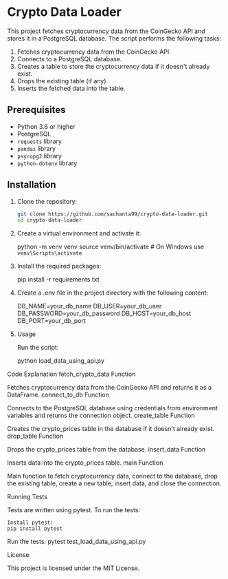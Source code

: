# Crypto Data Loader

This project fetches cryptocurrency data from the CoinGecko API and stores it in a PostgreSQL database. The script performs the following tasks:

1. Fetches cryptocurrency data from the CoinGecko API.
2. Connects to a PostgreSQL database.
3. Creates a table to store the cryptocurrency data if it doesn't already exist.
4. Drops the existing table (if any).
5. Inserts the fetched data into the table.

## Prerequisites

- Python 3.6 or higher
- PostgreSQL
- `requests` library
- `pandas` library
- `psycopg2` library
- `python-dotenv` library

## Installation

1. Clone the repository:
   ```sh
   git clone https://github.com/sachanta99/crypto-data-loader.git
   cd crypto-data-loader

2. Create a virtual environment and activate it:
  
   python -m venv venv
   source venv/bin/activate  # On Windows use `venv\Scripts\activate`

3. Install the required packages:

   pip install -r requirements.txt

4. Create a .env file in the project directory with the following content:

   DB_NAME=your_db_name
   DB_USER=your_db_user
   DB_PASSWORD=your_db_password
   DB_HOST=your_db_host
   DB_PORT=your_db_port

5. Usage

    Run the script:

    python load_data_using_api.py

Code Explanation
fetch_crypto_data Function

Fetches cryptocurrency data from the CoinGecko API and returns it as a DataFrame.
connect_to_db Function

Connects to the PostgreSQL database using credentials from environment variables and returns the connection object.
create_table Function

Creates the crypto_prices table in the database if it doesn't already exist.
drop_table Function

Drops the crypto_prices table from the database.
insert_data Function

Inserts data into the crypto_prices table.
main Function

Main function to fetch cryptocurrency data, connect to the database, drop the existing table, create a new table, insert data, and close the connection.

Running Tests

Tests are written using pytest. To run the tests:

    Install pytest:
    pip install pytest

Run the tests:
pytest test_load_data_using_api.py


License

This project is licensed under the MIT License.
